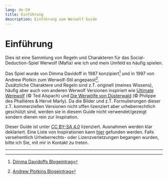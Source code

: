 ```yaml
---
lang: de-CH
title: Einführung
description: Einführung zum Werwolf Guide
---
```


# Einführung
Dies ist eine Sammlung von Regeln und Charakteren für das Social-Deduction-Spiel Werwolf (Mafia) wie ich und mein Umfeld es häufig spielen.

Das Spiel wurde von Dimma Davidoff in 1987 konzipiert[^1] und in 1997 von Andrew Plotkin zum Werwolf-Stil angepasst[^2].  
Zusätzliche Charaktere und Regeln sind z.T. originell (meines Wissens), häufig aber auch von anderen Werwolf Versionen inspiriert wie [Ultimate Werewolf](https://en.wikipedia.org/wiki/Ultimate_Werewolf) (© Ted Alspach) und [Die Werwölfe von Düsterwald](https://de.wikipedia.org/wiki/Die_Werw%C3%B6lfe_von_D%C3%BCsterwald) (© Philippe des Phalliéres & Hervé Marly). Da die Bilder und z.T. Formulierungen dieser z.T. kommerziellen Versionen nicht offen lizenziert aber urheberrechtlich geschützt sind, werden sie in diesem Guide nicht verwendet/gezeigt sondern dienen rein zur Inspiration.

Dieser Guide ist unter [CC BY-SA 4.0](http://creativecommons.org/licenses/by-sa/4.0/) lizenziert. Ausnahmen werden klar deklariert. Eine Liste von Inspirationen kann [hier](./inspirations.md) gefunden werden. Falls versehentlich Urheberrechts- oder Lizenzverletzungen begangen wurden, bitte ich Sie, mit mir in Kontakt zu treten.

---

[^1]: [Dimma Davidoffs Blogeintrag](https://web.archive.org/web/19990302082118/http://members.theglobe.com/mafia_rules/)  
[^2]: [Andrew Plotkins Blogeintrag](https://www.eblong.com/zarf/werewolf.html)
